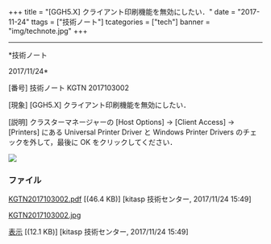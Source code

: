 ﻿+++
title = "[GGH5.X] クライアント印刷機能を無効にしたい．"
date = "2017-11-24"
ttags = ["技術ノート"]
tcategories = ["tech"]
banner = "img/technote.jpg"
+++

-----------------------------------------------------------------------------------------------------------------------------

*技術ノート

2017/11/24*


[番号]
技術ノート KGTN 2017103002

[現象]
[GGH5.X] クライアント印刷機能を無効にしたい．

[説明]
クラスターマネージャーの [Host Options] → [Client Access] →
[Printers] にある Universal Printer Driver と Windows Printer Drivers
のチェックを外して，最後に OK をクリックしてください．

![](http://techreport.kitasp.net/attachments/download/3881/KGTN2017103002.jpg)


### ファイル

 
 


[KGTN2017103002.pdf](http://techreport.kitasp.net/attachments/download/3880/KGTN2017103002.pdf)
 [(46.4 KB)] [kitasp 技術センター, 2017/11/24
15:49]

[KGTN2017103002.jpg](http://techreport.kitasp.net/attachments/download/3881/KGTN2017103002.jpg)

[表示](http://techreport.kitasp.net/attachments/3881/KGTN2017103002.jpg "表示")
 [(12.1 KB)] [kitasp 技術センター, 2017/11/24
15:49]


 


 

